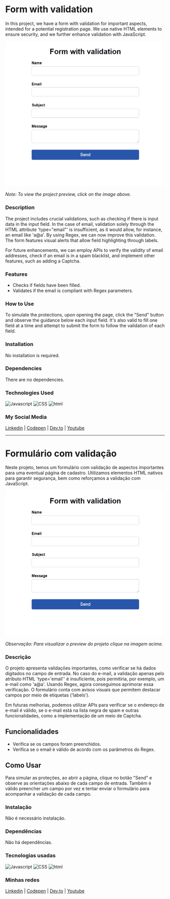#  Form with validation
In this project, we have a form with validation for important aspects, intended for a potential registration page. We use native HTML elements to ensure security, and we further enhance validation with JavaScript.


[![Project Preview](./06_FormWithValidation.gif "Click to access the Project preview.")](https://gleristoncastro.com.br/portfolio/github/preview/javascript_projects/06_FormWithValidation/)

_Note: To view the project preview, click on the image above._

### Description
The project includes crucial validations, such as checking if there is input data in the input field. In the case of email, validation solely through the HTML attribute 'type="email"' is insufficient, as it would allow, for instance, an email like 'a@a'. By using Regex, we can now improve this validation. The form features visual alerts that allow field highlighting through labels.

For future enhancements, we can employ APIs to verify the validity of email addresses, check if an email is in a spam blacklist, and implement other features, such as adding a Captcha.

### Features
- Checks if fields have been filled.
- Validates if the email is compliant with Regex parameters.

### How to Use
To simulate the protections, upon opening the page, click the "Send" button and observe the guidance below each input field. It's also valid to fill one field at a time and attempt to submit the form to follow the validation of each field.

### Installation
No installation is required.

### Dependencies
There are no dependencies.

### Technologies Used
![Javascript](https://gleristoncastro.com.br//portfolio/github/preview/globalImages/javascript.svg)
![CSS](https://gleristoncastro.com.br/portfolio/github/preview/globalImages/css3.svg)
![html](https://gleristoncastro.com.br/portfolio/github/preview/globalImages/html5.svg)

### My Social Media
[Linkedin](https://www.linkedin.com/in/gleriston/) | [Codepen](https://codepen.io/GleristonCastro) | [Dev.to](https://dev.to/gleristoncastro) | [Youtube](https://www.youtube.com/@GleristonCastro)
______________________

# Formulário com validação
Neste projeto, temos um formulário com validação de aspectos importantes para uma eventual página de cadastro. Utilizamos elementos HTML nativos para garantir segurança, bem como reforçamos a validação com JavaScript.

[![Preview do projeto](./06_FormWithValidation.gif "Clique para acessar o preview do Projeto")](https://gleristoncastro.com.br/portfolio/github/preview/javascript_projects/06_FormWithValidation/)


_Observação: Para visualizar o preview do projeto clique na imagem acima._


### Descrição
O projeto apresenta validações importantes, como verificar se há dados digitados no campo de entrada. No caso do e-mail, a validação apenas pelo atributo HTML 'type='email'' é insuficiente, pois permitiria, por exemplo, um e-mail como 'a@a'. Usando Regex, agora conseguimos aprimorar essa verificação. O formulário conta com avisos visuais que permitem destacar campos por meio de etiquetas ('labels').

Em futuras melhorias, podemos utilizar APIs para verificar se o endereço de e-mail é válido, se o e-mail está na lista negra de spam e outras funcionalidades, como a implementação de um meio de Captcha.

## Funcionalidades
- Verifica se os campos foram preenchidos.
- Verifica se o email é válido de acordo com os parâmetros do Regex.

## Como Usar
Para simular as proteções, ao abrir a página, clique no botão "Send" e observe as orientações abaixo de cada campo de entrada. Também é válido preencher um campo por vez e tentar enviar o formulário para acompanhar a validação de cada campo.

### Instalação
Não é necessário instalação.

### Dependências
Não há dependências.

### Tecnologias usadas
![Javascript](https://gleristoncastro.com.br//portfolio/github/preview/globalImages/javascript.svg)
![CSS](https://gleristoncastro.com.br/portfolio/github/preview/globalImages/css3.svg)
![html](https://gleristoncastro.com.br/portfolio/github/preview/globalImages/html5.svg)

### Minhas redes
[Linkedin](https://www.linkedin.com/in/gleriston/) | [Codepen](https://codepen.io/GleristonCastro) | [Dev.to](https://dev.to/gleristoncastro) | [Youtube](https://www.youtube.com/@GleristonCastro)